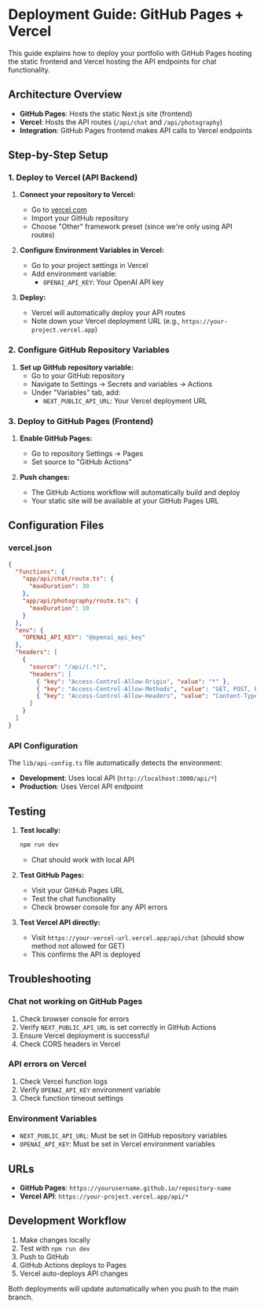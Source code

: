 # Deployment Guide: GitHub Pages + Vercel

This guide explains how to deploy your portfolio with GitHub Pages hosting the static frontend and Vercel hosting the API endpoints for chat functionality.

## Architecture Overview

- **GitHub Pages**: Hosts the static Next.js site (frontend)
- **Vercel**: Hosts the API routes (`/api/chat` and `/api/photography`)
- **Integration**: GitHub Pages frontend makes API calls to Vercel endpoints

## Step-by-Step Setup

### 1. Deploy to Vercel (API Backend)

1. **Connect your repository to Vercel:**
   - Go to [vercel.com](https://vercel.com)
   - Import your GitHub repository
   - Choose "Other" framework preset (since we're only using API routes)

2. **Configure Environment Variables in Vercel:**
   - Go to your project settings in Vercel
   - Add environment variable:
     - `OPENAI_API_KEY`: Your OpenAI API key

3. **Deploy:**
   - Vercel will automatically deploy your API routes
   - Note down your Vercel deployment URL (e.g., `https://your-project.vercel.app`)

### 2. Configure GitHub Repository Variables

1. **Set up GitHub repository variable:**
   - Go to your GitHub repository
   - Navigate to Settings → Secrets and variables → Actions
   - Under "Variables" tab, add:
     - `NEXT_PUBLIC_API_URL`: Your Vercel deployment URL

### 3. Deploy to GitHub Pages (Frontend)

1. **Enable GitHub Pages:**
   - Go to repository Settings → Pages
   - Set source to "GitHub Actions"

2. **Push changes:**
   - The GitHub Actions workflow will automatically build and deploy
   - Your static site will be available at your GitHub Pages URL

## Configuration Files

### vercel.json
```json
{
  "functions": {
    "app/api/chat/route.ts": {
      "maxDuration": 30
    },
    "app/api/photography/route.ts": {
      "maxDuration": 10
    }
  },
  "env": {
    "OPENAI_API_KEY": "@openai_api_key"
  },
  "headers": [
    {
      "source": "/api/(.*)",
      "headers": [
        { "key": "Access-Control-Allow-Origin", "value": "*" },
        { "key": "Access-Control-Allow-Methods", "value": "GET, POST, PUT, DELETE, OPTIONS" },
        { "key": "Access-Control-Allow-Headers", "value": "Content-Type, Authorization" }
      ]
    }
  ]
}
```

### API Configuration
The `lib/api-config.ts` file automatically detects the environment:
- **Development**: Uses local API (`http://localhost:3000/api/*`)
- **Production**: Uses Vercel API endpoint

## Testing

1. **Test locally:**
   ```bash
   npm run dev
   ```
   - Chat should work with local API

2. **Test GitHub Pages:**
   - Visit your GitHub Pages URL
   - Test the chat functionality
   - Check browser console for any API errors

3. **Test Vercel API directly:**
   - Visit `https://your-vercel-url.vercel.app/api/chat` (should show method not allowed for GET)
   - This confirms the API is deployed

## Troubleshooting

### Chat not working on GitHub Pages
1. Check browser console for errors
2. Verify `NEXT_PUBLIC_API_URL` is set correctly in GitHub Actions
3. Ensure Vercel deployment is successful
4. Check CORS headers in Vercel

### API errors on Vercel
1. Check Vercel function logs
2. Verify `OPENAI_API_KEY` environment variable
3. Check function timeout settings

### Environment Variables
- `NEXT_PUBLIC_API_URL`: Must be set in GitHub repository variables
- `OPENAI_API_KEY`: Must be set in Vercel environment variables

## URLs

- **GitHub Pages**: `https://yourusername.github.io/repository-name`
- **Vercel API**: `https://your-project.vercel.app/api/*`

## Development Workflow

1. Make changes locally
2. Test with `npm run dev`
3. Push to GitHub
4. GitHub Actions deploys to Pages
5. Vercel auto-deploys API changes

Both deployments will update automatically when you push to the main branch.
